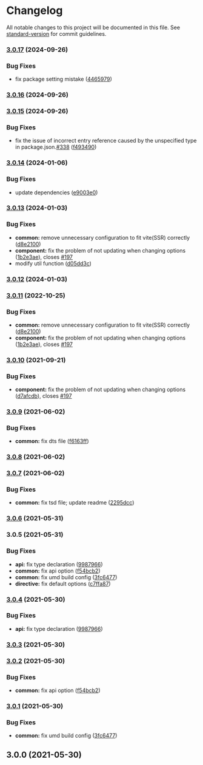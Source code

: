 # Changelog

All notable changes to this project will be documented in this file. See [standard-version](https://github.com/conventional-changelog/standard-version) for commit guidelines.

### [3.0.17](https://github.com/mirari/v-viewer/compare/v3.0.16...v3.0.17) (2024-09-26)


### Bug Fixes

* fix package setting mistake ([4465979](https://github.com/mirari/v-viewer/commit/4465979cc8f07d924300cc7e802f752902f637bb))

### [3.0.16](https://github.com/mirari/v-viewer/compare/v3.0.15...v3.0.16) (2024-09-26)

### [3.0.15](https://github.com/mirari/v-viewer/compare/v3.0.14...v3.0.15) (2024-09-26)


### Bug Fixes

* fix the issue of incorrect entry reference caused by the unspecified type in package.json.[#338](https://github.com/mirari/v-viewer/issues/338) ([f493490](https://github.com/mirari/v-viewer/commit/f4934906d7c90c79571c7bf3edb160cc6b34e2f8))

### [3.0.14](https://github.com/mirari/v-viewer/compare/v3.0.13...v3.0.14) (2024-01-06)


### Bug Fixes

* update dependencies ([e9003e0](https://github.com/mirari/v-viewer/commit/e9003e0902f7cc8c0d03d9ed9b520580c263ade7))

### [3.0.13](https://github.com/mirari/v-viewer/compare/v3.0.9...v3.0.13) (2024-01-03)


### Bug Fixes

* **common:** remove unnecessary configuration to fit vite(SSR) correctly ([d8e2100](https://github.com/mirari/v-viewer/commit/d8e2100086b2058bbd8c225ddb5b990a45ea1149))
* **component:** fix the problem of not updating when changing options ([1b2e3ae](https://github.com/mirari/v-viewer/commit/1b2e3ae26b947d80cbea3f4a25ea2ccf9e59b5fd)), closes [#197](https://github.com/mirari/v-viewer/issues/197)
* modify util function ([d05dd3c](https://github.com/mirari/v-viewer/commit/d05dd3c0a5096e32fce2e4f020fe8775f3dfeb7c))

### [3.0.12](https://github.com/mirari/v-viewer/compare/v3.0.11...v3.0.12) (2024-01-03)

### [3.0.11](https://github.com/mirari/v-viewer/compare/v3.0.9...v3.0.11) (2022-10-25)


### Bug Fixes

* **common:** remove unnecessary configuration to fit vite(SSR) correctly ([d8e2100](https://github.com/mirari/v-viewer/commit/d8e2100086b2058bbd8c225ddb5b990a45ea1149))
* **component:** fix the problem of not updating when changing options ([1b2e3ae](https://github.com/mirari/v-viewer/commit/1b2e3ae26b947d80cbea3f4a25ea2ccf9e59b5fd)), closes [#197](https://github.com/mirari/v-viewer/issues/197)

### [3.0.10](https://github.com/mirari/v-viewer/compare/v3.0.9...v3.0.10) (2021-09-21)


### Bug Fixes

* **component:** fix the problem of not updating when changing options ([d7afcdb](https://github.com/mirari/v-viewer/commit/d7afcdbf5d597f3971e0bea43ce36f390972e312)), closes [#197](https://github.com/mirari/v-viewer/issues/197)

### [3.0.9](https://github.com/mirari/v-viewer/compare/v3.0.8...v3.0.9) (2021-06-02)


### Bug Fixes

* **common:** fix dts file ([f6163ff](https://github.com/mirari/v-viewer/commit/f6163ff5b316a940d70fb842605f220b7f378416))

### [3.0.8](https://github.com/mirari/v-viewer/compare/v3.0.7...v3.0.8) (2021-06-02)

### [3.0.7](https://github.com/mirari/v-viewer/compare/v3.0.6...v3.0.7) (2021-06-02)


### Bug Fixes

* **common:** fix tsd file; update readme ([2295dcc](https://github.com/mirari/v-viewer/commit/2295dcc338dfb296f4780542c6d38921284c6c9d))

### [3.0.6](https://github.com/mirari/v-viewer/compare/v3.0.5...v3.0.6) (2021-05-31)

### 3.0.5 (2021-05-31)


### Bug Fixes

* **api:** fix type declaration ([9987966](https://github.com/mirari/v-viewer/commit/9987966db12372186adc95a5b37643c9ce1587bb))
* **common:** fix api option ([f54bcb2](https://github.com/mirari/v-viewer/commit/f54bcb266c4fa83492a9dfaa2e513960727b9873))
* **common:** fix umd build config ([3fc6477](https://github.com/mirari/v-viewer/commit/3fc64772fc7b7271f233b239c2c26d39f16d3396))
* **directive:** fix default options ([c7ffa87](https://github.com/mirari/v-viewer/commit/c7ffa87b6d9259e2f304f85467e1d5609f53e912))

### [3.0.4](https://github.com/mirari/v-viewer/compare/v3.0.3...v3.0.4) (2021-05-30)


### Bug Fixes

* **api:** fix type declaration ([9987966](https://github.com/mirari/v-viewer/commit/9987966db12372186adc95a5b37643c9ce1587bb))

### [3.0.3](https://github.com/mirari/v-viewer/compare/v3.0.2...v3.0.3) (2021-05-30)

### [3.0.2](https://github.com/mirari/v-viewer/compare/v3.0.1...v3.0.2) (2021-05-30)


### Bug Fixes

* **common:** fix api option ([f54bcb2](https://github.com/mirari/v-viewer/commit/f54bcb266c4fa83492a9dfaa2e513960727b9873))

### [3.0.1](https://github.com/mirari/v-viewer/compare/v3.0.0...v3.0.1) (2021-05-30)


### Bug Fixes

* **common:** fix umd build config ([3fc6477](https://github.com/mirari/v-viewer/commit/3fc64772fc7b7271f233b239c2c26d39f16d3396))

## 3.0.0 (2021-05-30)
